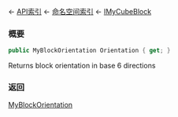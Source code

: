 ← [API索引](Api-Index) ← [命名空间索引](Namespace-Index) ← [IMyCubeBlock](VRage.Game.ModAPI.Ingame.IMyCubeBlock)

### 概要

```csharp
public MyBlockOrientation Orientation { get; }
```

Returns block orientation in base 6 directions

### 返回

[MyBlockOrientation](VRageMath.MyBlockOrientation)

